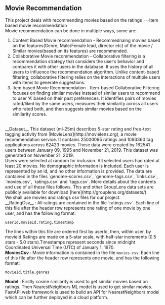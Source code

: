 ## Movie Recommendation 
This project deals with recommending movies based on the ratings ---Item based movie recommendation <br> 
Movie recommendation can be done in multiple ways, some are: <br>
1. Content Based Movie recommendation - Recommednaing movies based on the features(Genre, Male/Female lead, director etc) of the movie / Similar movies(based on its features) are recommended.
2. Collaborative Movie recommendation - Collaborative filtering is a recommendation strategy that considers the user’s behavior and compares it with other users in the database. It uses the history of all users to influence the recommendation algorithm. Unlike content-based filtering, collaborative filtering relies on the interactions of multiple users with items to generate suggestions.
3. Item based Movie Recommendation - Item-based Collaborative Filtering focuses on finding similar movies instead of similar users to recommend to user ‘A’ based on their past preferences. It identifies pairs of movies rated/liked by the same users, measures their similarity across all users who rated both, and then suggests similar movies based on the similarity scores.
<br>
__Dataset__  
This dataset (ml-25m) describes 5-star rating and free-text tagging activity from [MovieLens](http://movielens.org), a movie recommendation service. It contains 25000095 ratings and 1093360 tag applications across 62423 movies. These data were created by 162541 users between January 09, 1995 and November 21, 2019. This dataset was generated on November 21, 2019. <br>
Users were selected at random for inclusion. All selected users had rated at least 20 movies. No demographic information is included. Each user is represented by an id, and no other information is provided.
The data are contained in the files `genome-scores.csv`, `genome-tags.csv`, `links.csv`, `movies.csv`, `ratings.csv` and `tags.csv`. More details about the contents and use of all these files follows.
This and other GroupLens data sets are publicly available for download [here](http://grouplens.org/datasets/). <br>
We shall use movies and ratings csv files for our project. <br>
__RatingCsv__ : All ratings are contained in the file `ratings.csv`. Each line of this file after the header row represents one rating of one movie by one user, and has the following format:

    userId,movieId,rating,timestamp

The lines within this file are ordered first by userId, then, within user, by movieId.Ratings are made on a 5-star scale, with half-star increments (0.5 stars - 5.0 stars).Timestamps represent seconds since midnight Coordinated Universal Time (UTC) of January 1, 1970. <br>
__MoviesCsv__ : Movie information is contained in the file `movies.csv`. Each line of this file after the header row represents one movie, and has the following format:

    movieId,title,genres
__Model__ : Firstly cosine similarity is used to get similar movies based on ratings. Then NearestNeighbors ML model is used to get similar movies. <br>
FastAPI web framework is used to build an API for NearestNeighbors model which can be further deployed in a cloud platform.
